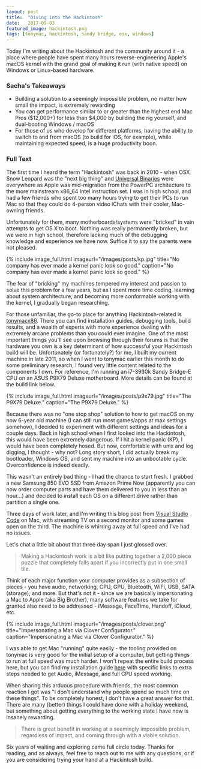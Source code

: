 ```yaml
---
layout: post
title:  "Diving into the Hackintosh"
date:   2017-09-03
featured_image: hackintosh.png
tags: [tonymac, hackintosh, sandy bridge, osx, windows]
---
```


Today I'm writing about the Hackintosh and the community around it - a place where people have spent many hours reverse-engineering Apple's macOS kernel with the grand goal of making it run (with native speed) on Windows or Linux-based hardware.
<!--more-->

### Sacha's Takeaways

* Building a solution to a seemingly impossible problem, no matter how small the impact, is extremely rewarding
* You can get performance similar to or greater than the highest end Mac Pros ($12,000+) for less than $4,000 by building the rig yourself, and dual-booting Windows / macOS
* For those of us who develop for different platforms, having the ability to switch to and from macOS (to build for iOS, for example), while maintaining expected speed, is a huge productivity boon.

### Full Text

The first time I heard the term "Hackintosh" was back in 2010 - when OSX Snow Leopard was the "next big thing" and [Universal Binaries](https://en.wikipedia.org/wiki/Universal_binary) were everywhere as Apple was mid-migration from the PowerPC architecture to the more mainstream x86_64 Intel instruction set. I was in high school, and had a few friends who spent too many hours trying to get their PCs to run Mac so that they could do 4-person video iChats with their cooler, Mac-owning friends. 

Unfortunately for them, many motherboards/systems were "bricked" in vain attempts to get OS X to boot. Nothing was really permanently broken, but we were in high school, therefore lacking much of the debugging knowledge and experience we have now. Suffice it to say the parents were not pleased. 

{% include image_full.html imageurl="/images/posts/kp.jpg" title="No company has ever made a kernel panic look so good." caption="No company has ever made a kernel panic look so good." %}

The fear of "bricking" my machines tempered my interest and passion to solve this problem for a few years, but as I spent more time coding, learning about system architecture, and becoming more conformable working with the kernel, I gradually began researching. 

For those unfamiliar, the go-to place for anything Hackintosh-related is [tonymacx86](https://www.tonymacx86.com/). There you can find installation guides, debugging tools, build results, and a wealth of experts with more experience dealing with extremely arcane problems than you could ever imagine. One of the most important things you'll see upon browsing through their forums is that the hardware you own is a key determinant of how successful your Hackintosh build will be. Unfortunately (or fortunately?) for me, I built my current machine in late 2011, so when I went to tonymac earlier this month to do some preliminary research, I found very little content related to the components I own. For reference, I'm running an i7-3930k Sandy Bridge-E CPU on an ASUS P9X79 Deluxe motherboard. More details can be found at the build link below.

{% include image_full.html imageurl="/images/posts/p9x79.jpg" title="The P9X79 Deluxe." caption="The P9X79 Deluxe." %}

Because there was no "one stop shop" solution to how to get macOS on my now 6-year old machine (I can still run most games/apps at max settings somehow), I decided to experiment with different settings and ideas for a couple days. Back in high school when I first looked into the Hackintosh, this would have been extremely dangerous. If I hit a kernel panic (KP), I would have been completely hosed. But now, comfortable with unix and log digging, I thought - why not? Long story short, I did actually break my bootloader, Windows OS, and sent my machine into an unbootable cycle. Overconfidence is indeed deadly.

This wasn't an entirely bad thing - I had the chance to start fresh. I grabbed a new Samsung 850 EVO SSD from Amazon Prime Now (apparently you can now order computer parts and have them delivered to you in less than an hour...) and decided to install each OS on a different drive rather than partition a single one.

Three days of work later, and I'm writing this blog post from [Visual Studio Code](https://code.visualstudio.com/) on Mac, with streaming TV on a second monitor and some games open on the third. The machine is whirring away at full speed and I've had no issues. 

Let's chat a little bit about that three day span I just glossed over. 

>Making a Hackintosh work is a bit like putting together a 2,000 piece puzzle that completely falls apart if you incorrectly put in one small tile.

Think of each major function your computer provides as a subsection of pieces - you have audio, networking, CPU, GPU, Bluetooth, WiFi, USB, SATA (storage), and more. But that's not it - since we are basically impersonating a Mac to Apple (aka Big Brother), many software features we take for granted also need to be addressed - iMessage, FaceTime, Handoff, iCloud, etc.

{% include image_full.html imageurl="/images/posts/clover.png" title="Impersonating a Mac via Clover Configurator." caption="Impersonating a Mac via Clover Configurator." %}

I was able to get Mac "running" quite easily - the tooling provided on tonymac is very good for the initial setup of a computer, but getting things to run at full speed was much harder. I won't repeat the entire build process here, but you can find my installation guide [here](https://www.tonymacx86.com/threads/success-10-12-6-p9x79-deluxe-i7-3930k-w-turbo.230926/) with specific links to extra steps needed to get Audio, iMessage, and full CPU speed working. 

When sharing this arduous procedure with friends, the most common reaction I got was "I don't understand why people spend so much time on these things". To be completely honest, I don't have a great answer for that. There are many (better) things I could have done with a holiday weekend, but something about getting everything to the working state I have now is insanely rewarding.

>There is great benefit in working at a seemingly impossible problem, regardless of impact, and coming through with a viable solution. 

Six years of waiting and exploring came full circle today. Thanks for reading, and as always, feel free to reach out to me with any questions, or if you are considering trying your hand at a Hackintosh build. 
